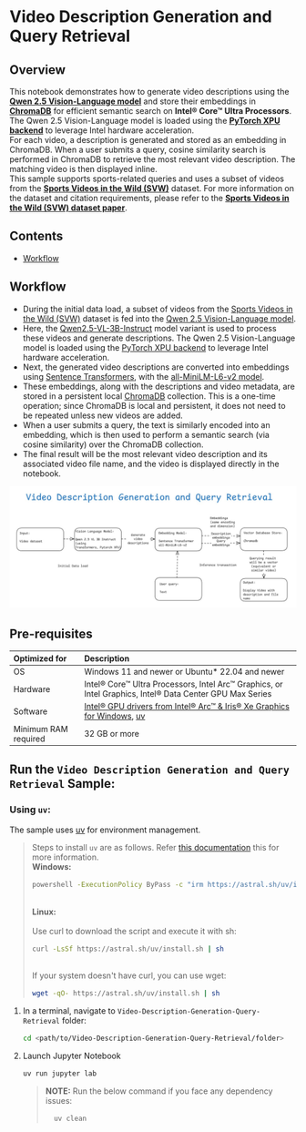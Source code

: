 # Video Description Generation and Query Retrieval
## Overview
This notebook demonstrates how to generate video descriptions using the [**Qwen 2.5 Vision-Language model**](https://github.com/QwenLM/Qwen2.5-VL) and store their embeddings in [**ChromaDB**](https://www.trychroma.com/) for efficient semantic search on **Intel® Core™ Ultra Processors**. The Qwen 2.5 Vision-Language model is loaded using the [**PyTorch XPU backend**](https://docs.pytorch.org/docs/stable/notes/get_start_xpu.html) to leverage Intel hardware acceleration.\
For each video, a description is generated and stored as an embedding in ChromaDB. When a user submits a query, cosine similarity search is performed in ChromaDB to retrieve the most relevant video description. The matching video is then displayed inline.\
This sample supports sports-related queries and uses a subset of videos from the [**Sports Videos in the Wild (SVW)**](https://cvlab.cse.msu.edu/project-svw.html) dataset. For more information on the dataset and citation requirements, please refer to the [**Sports Videos in the Wild (SVW) dataset paper**](https://cvlab.cse.msu.edu/project-svw.html#:~:text=SVW%20Download,Bibtex%20%7C%20PDF).

## Contents
- [Workflow](./Readme.md#workflow)


## Workflow
- During the initial data load, a subset of videos from the [Sports Videos in the Wild (SVW)](https://cvlab.cse.msu.edu/project-svw.html) dataset is fed into the [Qwen 2.5 Vision-Language model](https://github.com/QwenLM/Qwen2.5-VL).
- Here, the [Qwen2.5-VL-3B-Instruct](https://huggingface.co/Qwen/Qwen2.5-VL-3B-Instruct) model variant is used to process these videos and generate descriptions. The Qwen 2.5 Vision-Language model is loaded using the [PyTorch XPU backend](https://docs.pytorch.org/docs/stable/notes/get_start_xpu.html) to leverage Intel hardware acceleration.
- Next, the generated video descriptions are converted into embeddings using [Sentence Transformers](https://sbert.net/), with the [all-MiniLM-L6-v2 model](https://huggingface.co/sentence-transformers/all-MiniLM-L6-v2).
- These embeddings, along with the descriptions and video metadata, are stored in a persistent local [ChromaDB](https://www.trychroma.com/) collection. This is a one-time operation; since ChromaDB is local and persistent, it does not need to be repeated unless new videos are added.
- When a user submits a query, the text is similarly encoded into an embedding, which is then used to perform a semantic search (via cosine similarity) over the ChromaDB collection.
- The final result will be the most relevant video description and its associated video file name, and the video is displayed directly in the notebook.

<img width="800" alt="image" src="./assets/Video_description_generation_and_query_retrieval_workflow.jpg">

## Pre-requisites

| Optimized for                      | Description                                                                                                                                                                 |
| :----------------------------------| :---------------------------------------------------------------------------------------------------------------------------------------------------------------------------|
| OS                        | Windows 11 and newer or Ubuntu* 22.04 and newer                                                                                                                                                                                                              |
| Hardware                  | Intel® Core™ Ultra Processors, Intel Arc™ Graphics, or Intel Graphics, Intel® Data Center GPU Max Series                                                                                                                                                                                                         |
| Software                  | [Intel® GPU drivers from Intel® Arc™ & Iris® Xe Graphics for Windows](https://www.intel.com/content/www/us/en/download/785597/intel-arc-iris-xe-graphics-windows.html), [uv](https://docs.astral.sh/uv/)                                                                                                                                                                                       |
| Minimum RAM required      | 32 GB or more                                                                                  


## Run the `Video Description Generation and Query Retrieval` Sample:

### Using `uv`:
The sample uses [uv](https://docs.astral.sh/uv/) for environment management. 
> Steps to install `uv` are as follows. Refer [this documentation](https://docs.astral.sh/uv/getting-started/installation/) this for more information.
> </br> **Windows:** </br>
> ```bash
> powershell -ExecutionPolicy ByPass -c "irm https://astral.sh/uv/install.ps1 | iex"
> ```
> 
> </br> **Linux:** </br>
> </br> Use curl to download the script and execute it with sh:
> ```bash
> curl -LsSf https://astral.sh/uv/install.sh | sh
> ```
>
> </br> If your system doesn't have curl, you can use wget:
> ```bash
> wget -qO- https://astral.sh/uv/install.sh | sh
> ```
   
1. In a terminal, navigate to `Video-Description-Generation-Query-Retrieval` folder:
   ```bash
   cd <path/to/Video-Description-Generation-Query-Retrieval/folder>
   ```
   
2. Launch Jupyter Notebook

   ```bash
   uv run jupyter lab
   ```
   > **NOTE:** Run the below command if you face any dependency issues:
   > ```bash
   >   uv clean
   > ```
